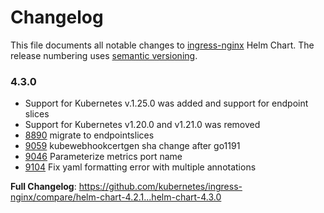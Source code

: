 <!-- SPDX-License-Identifier: Apache-2.0 -->

# Changelog

This file documents all notable changes to [ingress-nginx](https://github.com/kubernetes/ingress-nginx) Helm Chart. The release numbering uses [semantic versioning](http://semver.org).

### 4.3.0

* Support for Kubernetes v.1.25.0 was added and support for endpoint slices
* Support for Kubernetes v1.20.0 and v1.21.0 was removed
* [8890](https://github.com/kubernetes/ingress-nginx/pull/8890) migrate to endpointslices
* [9059](https://github.com/kubernetes/ingress-nginx/pull/9059) kubewebhookcertgen sha change after go1191
* [9046](https://github.com/kubernetes/ingress-nginx/pull/9046) Parameterize metrics port name
* [9104](https://github.com/kubernetes/ingress-nginx/pull/9104) Fix yaml formatting error with multiple annotations

**Full Changelog**: https://github.com/kubernetes/ingress-nginx/compare/helm-chart-4.2.1...helm-chart-4.3.0
